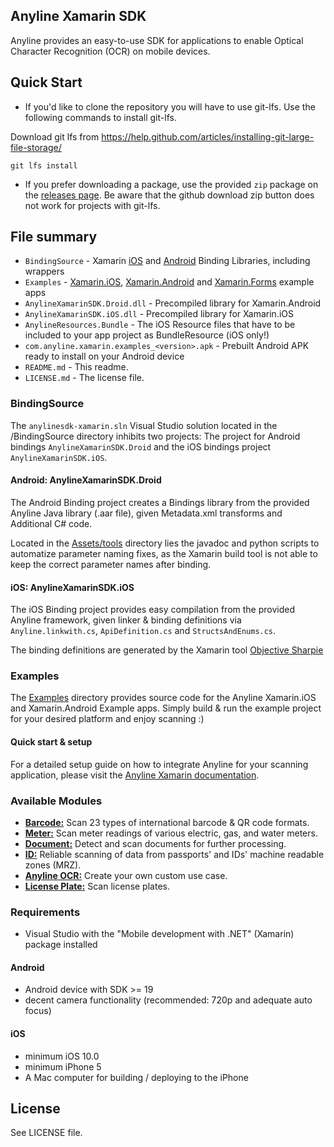 ## Anyline Xamarin SDK ##

Anyline provides an easy-to-use SDK for applications to enable Optical Character Recognition (OCR) on mobile devices.


## Quick Start

* If you'd like to clone the repository you will have to use git-lfs. Use the following commands to install git-lfs.

Download git lfs from https://help.github.com/articles/installing-git-large-file-storage/

```
git lfs install
```


* If you prefer downloading a package, use the provided `zip` package on the [releases page](https://github.com/Anyline/anyline-ocr-xamarin-module/releases ). Be aware that the github download zip button does not work for projects with git-lfs.

## File summary

* `BindingSource` - Xamarin [iOS](https://developer.xamarin.com/guides/ios/advanced_topics/binding_objective-c/) and [Android](https://developer.xamarin.com/guides/android/advanced_topics/binding-a-java-library/) Binding Libraries, including wrappers
* `Examples` - [Xamarin.iOS](Examples/AnylineXamarinApp.iOS), [Xamarin.Android](Examples/AnylineXamarinApp.Droid) and [Xamarin.Forms](Examples/AnylineXamarinForms) example apps
* `AnylineXamarinSDK.Droid.dll` - Precompiled library for Xamarin.Android
* `AnylineXamarinSDK.iOS.dll` - Precompiled library for Xamarin.iOS
* `AnylineResources.Bundle` - The iOS Resource files that have to be included to your app project as BundleResource (iOS only!)
* `com.anyline.xamarin.examples_<version>.apk` - Prebuilt Android APK ready to install on your Android device
* `README.md` - This readme.
* `LICENSE.md` - The license file.


### BindingSource

The `anylinesdk-xamarin.sln` Visual Studio solution located in the /BindingSource directory inhibits two projects: The project for Android bindings `AnylineXamarinSDK.Droid` and the iOS bindings project `AnylineXamarinSDK.iOS`.


#### Android: AnylineXamarinSDK.Droid

The Android Binding project creates a Bindings library from the provided Anyline Java library (.aar file), given Metadata.xml transforms and Additional C# code.

Located in the [Assets/tools](BindingSource/AnylineXamarinSDK.Droid/Assets/tools) directory lies the javadoc and python scripts to automatize parameter naming fixes, as the Xamarin build tool is not able to keep the correct parameter names after binding.


#### iOS: AnylineXamarinSDK.iOS

The iOS Binding project provides easy compilation from the provided Anyline framework, given linker & binding definitions via `Anyline.linkwith.cs`, `ApiDefinition.cs` and `StructsAndEnums.cs`.

The binding definitions are generated by the Xamarin tool [Objective Sharpie](https://docs.microsoft.com/en-us/xamarin/cross-platform/macios/binding/objective-sharpie/ )


### Examples

The [Examples](Examples) directory provides source code for the Anyline Xamarin.iOS and Xamarin.Android Example apps. Simply build & run the example project for your desired platform and enjoy scanning :)


#### Quick start & setup

For a detailed setup guide on how to integrate Anyline for your scanning application, please visit the [Anyline Xamarin documentation](https://documentation.anyline.io/toc/platforms/xamarin/index.html).


### Available Modules
- [**Barcode:**](https://documentation.anyline.com/toc/products/barcode/index.html)  Scan 23 types of international barcode & QR code formats.
- [**Meter:**](https://documentation.anyline.com/toc/products/meter/index.html) Scan meter readings of various electric, gas, and water meters.
- [**Document:**](https://documentation.anyline.com/toc/products/document/index.html) Detect and scan documents for further processing.
- [**ID:**](https://documentation.anyline.com/toc/products/id/index.html) Reliable scanning of data from passports' and IDs' machine readable zones (MRZ).
- [**Anyline OCR:**](https://documentation.anyline.com/toc/products/anyline_ocr/index.html) Create your own custom use case.
- [**License Plate:**](https://documentation.anyline.com/toc/products/license_plate/index.html) Scan license plates.

### Requirements

- Visual Studio with the "Mobile development with .NET" (Xamarin) package installed


#### Android

- Android device with SDK >= 19
- decent camera functionality (recommended: 720p and adequate auto focus)


#### iOS

- minimum iOS 10.0
- minimum iPhone 5
- A Mac computer for building / deploying to the iPhone


## License

See LICENSE file.